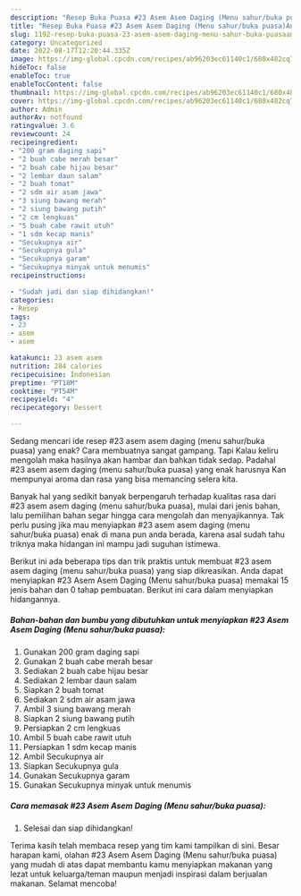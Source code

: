 ```yaml
---
description: "Resep Buka Puasa #23 Asem Asem Daging (Menu sahur/buka puasa)Anti Ribet"
title: "Resep Buka Puasa #23 Asem Asem Daging (Menu sahur/buka puasa)Anti Ribet"
slug: 1192-resep-buka-puasa-23-asem-asem-daging-menu-sahur-buka-puasaanti-ribet
category: Uncategorized
date: 2022-08-17T12:20:44.335Z
image: https://img-global.cpcdn.com/recipes/ab96203ec61140c1/680x482cq70/23-asem-asem-daging-menu-sahurbuka-puasa-foto-resep-utama.jpg
hideToc: false
enableToc: true
enableTocContent: false
thumbnail: https://img-global.cpcdn.com/recipes/ab96203ec61140c1/680x482cq70/23-asem-asem-daging-menu-sahurbuka-puasa-foto-resep-utama.jpg
cover: https://img-global.cpcdn.com/recipes/ab96203ec61140c1/680x482cq70/23-asem-asem-daging-menu-sahurbuka-puasa-foto-resep-utama.jpg
author: Admin
authorAv: notfound
ratingvalue: 3.6
reviewcount: 24
recipeingredient:
- "200 gram daging sapi"
- "2 buah cabe merah besar"
- "2 buah cabe hijau besar"
- "2 lembar daun salam"
- "2 buah tomat"
- "2 sdm air asam jawa"
- "3 siung bawang merah"
- "2 siung bawang putih"
- "2 cm lengkuas"
- "5 buah cabe rawit utuh"
- "1 sdm kecap manis"
- "Secukupnya air"
- "Secukupnya gula"
- "Secukupnya garam"
- "Secukupnya minyak untuk menumis"
recipeinstructions:

- "Sudah jadi dan siap dihidangkan!"
categories:
- Resep
tags:
- 23
- asem
- asem

katakunci: 23 asem asem 
nutrition: 284 calories
recipecuisine: Indonesian
preptime: "PT18M"
cooktime: "PT54M"
recipeyield: "4"
recipecategory: Dessert

---
```



Sedang mencari ide resep #23 asem asem daging (menu sahur/buka puasa) yang enak? Cara membuatnya sangat gampang. Tapi Kalau keliru mengolah maka hasilnya akan hambar dan bahkan tidak sedap. Padahal #23 asem asem daging (menu sahur/buka puasa) yang enak harusnya Kan mempunyai aroma dan rasa yang bisa memancing selera kita.




Banyak hal yang sedikit banyak berpengaruh terhadap kualitas rasa dari #23 asem asem daging (menu sahur/buka puasa), mulai dari jenis bahan, lalu pemilihan bahan segar hingga cara mengolah dan menyajikannya. Tak perlu pusing jika mau menyiapkan #23 asem asem daging (menu sahur/buka puasa) enak di mana pun anda berada, karena asal sudah tahu triknya maka hidangan ini mampu jadi suguhan istimewa.


Berikut ini ada beberapa tips dan trik praktis untuk membuat #23 asem asem daging (menu sahur/buka puasa) yang siap dikreasikan. Anda dapat menyiapkan #23 Asem Asem Daging (Menu sahur/buka puasa) memakai 15 jenis bahan dan 0 tahap pembuatan. Berikut ini cara dalam menyiapkan hidangannya.

<!--inarticleads1-->

##### Bahan-bahan dan bumbu yang dibutuhkan untuk menyiapkan #23 Asem Asem Daging (Menu sahur/buka puasa):

1. Gunakan 200 gram daging sapi
1. Gunakan 2 buah cabe merah besar
1. Sediakan 2 buah cabe hijau besar
1. Sediakan 2 lembar daun salam
1. Siapkan 2 buah tomat
1. Sediakan 2 sdm air asam jawa
1. Ambil 3 siung bawang merah
1. Siapkan 2 siung bawang putih
1. Persiapkan 2 cm lengkuas
1. Ambil 5 buah cabe rawit utuh
1. Persiapkan 1 sdm kecap manis
1. Ambil Secukupnya air
1. Siapkan Secukupnya gula
1. Gunakan Secukupnya garam
1. Gunakan Secukupnya minyak untuk menumis




<!--inarticleads2-->

##### Cara memasak #23 Asem Asem Daging (Menu sahur/buka puasa):


1. Selesai dan siap dihidangkan!



Terima kasih telah membaca resep yang tim kami tampilkan di sini. Besar harapan kami, olahan #23 Asem Asem Daging (Menu sahur/buka puasa) yang mudah di atas dapat membantu kamu menyiapkan makanan yang lezat untuk keluarga/teman maupun menjadi inspirasi dalam berjualan makanan. Selamat mencoba!
